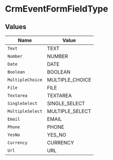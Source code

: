 # CrmEventFormFieldType


## Values

| Name             | Value            |
| ---------------- | ---------------- |
| `Text`           | TEXT             |
| `Number`         | NUMBER           |
| `Date`           | DATE             |
| `Boolean`        | BOOLEAN          |
| `MultipleChoice` | MULTIPLE_CHOICE  |
| `File`           | FILE             |
| `Textarea`       | TEXTAREA         |
| `SingleSelect`   | SINGLE_SELECT    |
| `MultipleSelect` | MULTIPLE_SELECT  |
| `Email`          | EMAIL            |
| `Phone`          | PHONE            |
| `YesNo`          | YES_NO           |
| `Currency`       | CURRENCY         |
| `Url`            | URL              |